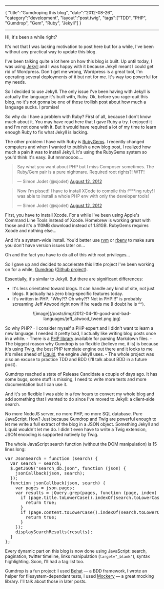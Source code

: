***
{
    "title":"Gumdroping this blog",
    "date":"2012-08-26",
    "category":"development",
    "layout":"post.twig",
    "tags":["TDD", "PHP", "Gumdrop", "Gem", "Ruby", "Jekyll"]
}
***

Hi, it's been a while right?

It's not that I was lacking motivation to post here but for a while, I've been without any practical way to update this blog.

I've been talking quite a lot here on how this blog is built. Up until today, I was using [Jekyll](http://jekyllrb.com/) and I was happy with it because Jekyll meant I could get rid of Wordpress. Don't get me wrong, Wordpress is a great tool, I'm operating several deployments of it but not for me. It's way too powerful for my needs.

So I decided to use Jekyll. The only issue I've been having with Jekyll is actually the language it's built with, Ruby. Ok, before you rage-quit this blog, no it's not gonna be one of those trollish post about how much a language sucks. I promise!

So why do I have a problem with Ruby? First of all, because I don't know much about it. You may have read here that I gave Ruby a try. I enjoyed it and I'm not done with it. But it would have required a lot of my time to learn enough Ruby to fix what Jekyll is lacking.

The other problem I have with Ruby is [RubyGems](http://rubygems.org/). I recently changed computers and when I wanted to publish a new blog post, I realized how much a pain it was to install Jekyll. It's using the RubyGems system so you'd think it's easy. But nnnnooooo.... 
<blockquote class="twitter-tweet tw-align-center"><p>Say what you want about PHP but I miss Composer sometimes. The Ruby/Gem pair is a pure nightmare. Required root rights?! WTF!</p>&mdash; Simon Jodet (@sjodet) <a href="https://twitter.com/sjodet/status/234715658699558912" data-datetime="2012-08-12T18:19:08+00:00">August 12, 2012</a></blockquote>
<blockquote class="twitter-tweet tw-align-center"><p>Now I'm pissed! I have to install XCode to compile this f***ing ruby! I was able to install a whole PHP env with only the developer tools!</p>&mdash; Simon Jodet (@sjodet) <a href="https://twitter.com/sjodet/status/234719423418748929" data-datetime="2012-08-12T18:34:06+00:00">August 12, 2012</a></blockquote>
<script src="//platform.twitter.com/widgets.js" charset="utf-8"></script>

First, you have to install Xcode. For a while I've been using Apple's Command Line Tools instead of Xcode. Homebrew is working great with those and it's a 110MB download instead of 1.81GB. RubyGems requires Xcode and nothing else...  

And it's a system-wide install. You'd better use [rvm](https://rvm.io/) or [rbenv](https://github.com/sstephenson/rbenv) to make sure you don't have version issues later on...  

Oh and the fact you have to do all of this with root privileges...

So I gave up and decided to accelerate this little project I've been working on for a while, [Gumdrop](http://simonjodet.github.com/gumdrop/) ([Github project](https://github.com/simonjodet/gumdrop)).

Essentially, it's similar to Jekyll. But there are significant differences:

- It's less orientated toward blogs. It can handle any kind of site, not just blogs. It actually has zero blog-specific features today.
- It's written in PHP. "Why?!? Oh why?!? Not in PHP!!!" is probably screaming Jeff Atwood right now if he reads me (I doubt he is ^^).
<div align="center">![image](/posts/img/2012-04-10-good-and-bad-languages/jeff_atwood_tweet.png.jpg)</div>

  So why PHP?
	- I consider myself a PHP expert and I didn't want to learn a new language. I needed it pretty bad, I actually like writing blog posts once in a while.
	- There is a [PHP library](http://michelf.ca/projects/php-markdown/) available for parsing Markdown files.
	- The biggest reason why Gumdrop is so flexible (believe me, it is) is because it's using [Twig](http://twig.sensiolabs.org/), the best PHP template engine out there and it looks to me it's miles ahead of [Liquid](http://liquidmarkup.org/), the engine Jekyll uses.
	- The whole project was also an excuse to practice TDD and BDD (I'll talk about BDD in a future post).


Gumdrop reached a state of Release Candidate a couple of days ago. It has some bugs, some stuff is missing, I need to write more tests and more documentation but I can use it.

And it's so flexible I was able in a few hours to convert my whole blog and add something that I wanted to do since I've moved to Jekyll: a client-side search.

No more NodeJS server, no more PHP, no more SQL database. Pure JavaScript. How? Just because Gumdrop and Twig are powerful enough to let me write a full extract of the blog in a JSON object. Something Jekyll and Liquid wouldn't let me do. I didn't even have to write a Twig extension, JSON encoding is supported natively by Twig.

The whole JavaScript search function (without the DOM manipulation) is 15 lines long:
<pre class="prettyprint">
var JsonSearch = function (search) {
  var search = search;
  $.getJSON("search_db.json", function (json) {
    jsonCallback(json, search);
  });
  function jsonCallback(json, search) {
    var pages = json.pages;
    var results = jQuery.grep(pages, function (page, index) {
      if (page.title.toLowerCase().indexOf(search.toLowerCase()) != -1) {
        return true;
      }
      if (page.content.toLowerCase().indexOf(search.toLowerCase()) != -1) {
        return true;
      }
    });
    displaySearchResults(results);
  }
};
</pre>

Every dynamic part on this blog is now done using JavaScript: search, pagination, twitter timeline, links manipulation (`target="_blank"`), syntax highlighting. Soon, I'll had a tag list too.

Gumdrop is a fun project: I used [Behat](http://behat.org/) — a BDD framework, I wrote an helper for filesystem-dependant tests, I used [Mockery](https://github.com/padraic/mockery) — a great mocking library. I'll talk about those in later posts.